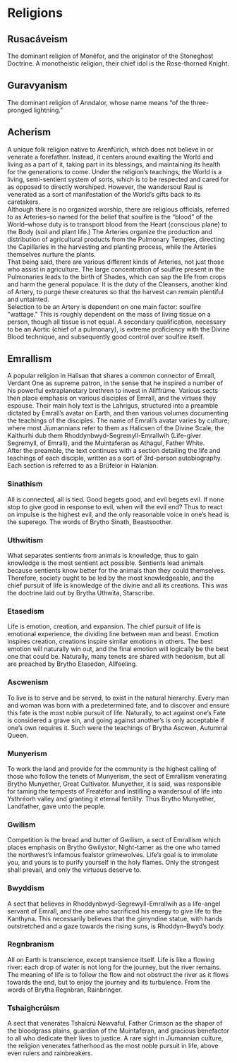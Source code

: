 # Religions

## Rusacáveism

The dominant religion of Monêfor, and the originator of the Stoneghost Doctrine. A monotheistic religion, their chief idol is the Rose-thorned Knight.

## Guravyanism

The dominant religion of Anndalor, whose name means “of the three-pronged lightning.”

## Acherism

A unique folk religion native to Arenfürich, which does not believe in or venerate a forefather. Instead, it centers around exalting the World and living as a part of it, taking part in its blessings, and maintaining its health for the generations to come. Under the religion’s teachings, the World is a living, semi-sentient system of sorts, which is to be respected and cared for as opposed to directly worshiped. However, the wandersoul Raul is venerated as a sort of manifestation of the World’s gifts back to its caretakers.  
Although there is no organized worship, there are religious officials, referred to as Arteries–so named for the belief that soulfire is the “blood” of the World–whose duty is to transport blood from the Heart (conscious plane) to the Body (soil and plant life.) The Arteries organize the production and distribution of agricultural products from the Pulmonary Temples, directing the Capillaries in the harvesting and planting process, while the Arteries themselves nurture the plants.  
That being said, there are various different kinds of Arteries, not just those who assist in agriculture. The large concentration of soulfire present in the Pulmonaries leads to the birth of Shades, which can sap the life from crops and harm the general populace. It is the duty of the Cleansers, another kind of Artery, to purge these creatures so that the harvest can remain plentiful and untainted.  
Selection to be an Artery is dependent on one main factor: soulfire "wattage." This is roughly dependent on the mass of living tissue on a person, though all tissue is not equal. A secondary qualification, necessary to be an Aortic (chief of a pulmonary), is extreme proficiency with the Divine Blood technique, and subsequently good control over soulfire itself.

## Emrallism

A popular religion in Halisan that shares a common connector of Emrall, Verdant One as supreme patron, in the sense that he inspired a number of his powerful extraplanetary brethren to invest in Aliffrüme. Various sects then place emphasis on various disciples of Emrall, and the virtues they espouse. Their main holy text is the Lahrigus, structured into a preamble dictated by Emrall’s avatar on Earth, and then various volumes documenting the teachings of the disciples. The name of Emrall’s avatar varies by culture; where most Jïumannians refer to them as Halicsen of the Divine Scale, the Kaithurhi dub them Rhoddynbwyd-Segremyll-Emrallwih (Life-giver Segremyll, of Emrall), and the Muintaferan as Athagul, Father White.  
After the preamble, the text continues with a section detailing the life and teachings of each disciple, written as a sort of 3rd-person autobiography. Each section is referred to as a Brüfeior in Halanian.

### Sinathism

All is connected, all is tied. Good begets good, and evil begets evil. If none stop to give good in response to evil, when will the evil end? Thus to react on impulse is the highest evil, and the only reasonable voice in one’s head is the superego. The words of Brytho Sinath, Beastsoother.

### Uthwitism

What separates sentients from animals is knowledge, thus to gain knowledge is the most sentient act possible. Sentients lead animals because sentients know better for the animals than they could themselves. Therefore, society ought to be led by the most knowledgeable, and the chief pursuit of life is knowledge of the divine and all its creations. This was the doctrine laid out by Brytha Uthwita, Starscribe.

### Etasedism

Life is emotion, creation, and expansion. The chief pursuit of life is emotional experience, the dividing line between man and beast. Emotion inspires creation, creations inspire similar emotions in others. The best emotion will naturally win out, and the final emotion will logically be the best one that could be. Naturally, many tenets are shared with hedonism, but all are preached by Brytho Etasedon, Allfeeling.

### Ascwenism

To live is to serve and be served, to exist in the natural hierarchy. Every man and woman was born with a predetermined fate, and to discover and ensure this fate is the most noble pursuit of life. Naturally, to act against one’s Fate is considered a grave sin, and going against another’s is only acceptable if one’s own requires it. Such were the teachings of Brytha Ascwen, Autumnal Queen.

### Munyerism

To work the land and provide for the community is the highest calling of those who follow the tenets of Munyerism, the sect of Emrallism venerating Brytho Munyether, Great Cultivator. Munyether, it is said, was responsible for taming the tempests of Freatéfor and instilling a wandersoul of life into Ysthréorh valley and granting it eternal fertility. Thus Brytho Munyether, Landfather, gave unto the people. 

### Gwilism

Competition is the bread and butter of Gwilism, a sect of Emrallism which places emphasis on Brytho Gwilystor, Night-tamer as the one who tamed the northwest’s infamous fealstor grimewolves. Life’s goal is to immolate you, and yours is to purify yourself in the holy flames. Only the strongest shall prevail, and only the virtuous deserve to.

### Bwyddism

A sect that believes in Rhoddynbwyd-Segrewyll-Emrallwih as a life-angel servant of Emrall, and the one who sacrificed his energy to give life to the Kanthyna. This necessarily believes that the gimyndine statue, with hands outstretched and a gaze towards the rising suns, is Rhoddyn-Bwyd’s body.

### Regnbranism

All on Earth is transcience, except transience itself. Life is like a flowing river: each drop of water is not long for the journey, but the river remains. The meaning of life is to follow the flow and not obstruct the river as it flows towards the end, but to enjoy the journey and its turbulence. From the words of Brytha Regnbran, Rainbringer.

### Tshaighcrúism

A sect that venerates Tshaicrú Newvaful, Father Crimson as the shaper of the bloodgrass plains,  guardian of the Muintaferan, and gracious benefactor to all who dedicate their lives to justice. A rare sight in Jïumannian culture, the religion venerates fatherhood as the most noble pursuit in life, above even rulers and rainbreakers.

